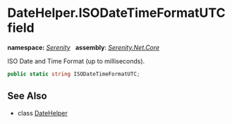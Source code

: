 # DateHelper.ISODateTimeFormatUTC field
**namespace:** *[Serenity](../../README.md#serenity-namespace)*   **assembly**: *[Serenity.Net.Core](../../README.md)*

ISO Date and Time Format (up to milliseconds).

```csharp
public static string ISODateTimeFormatUTC;
```

## See Also

* class [DateHelper](../DateHelper.md)
